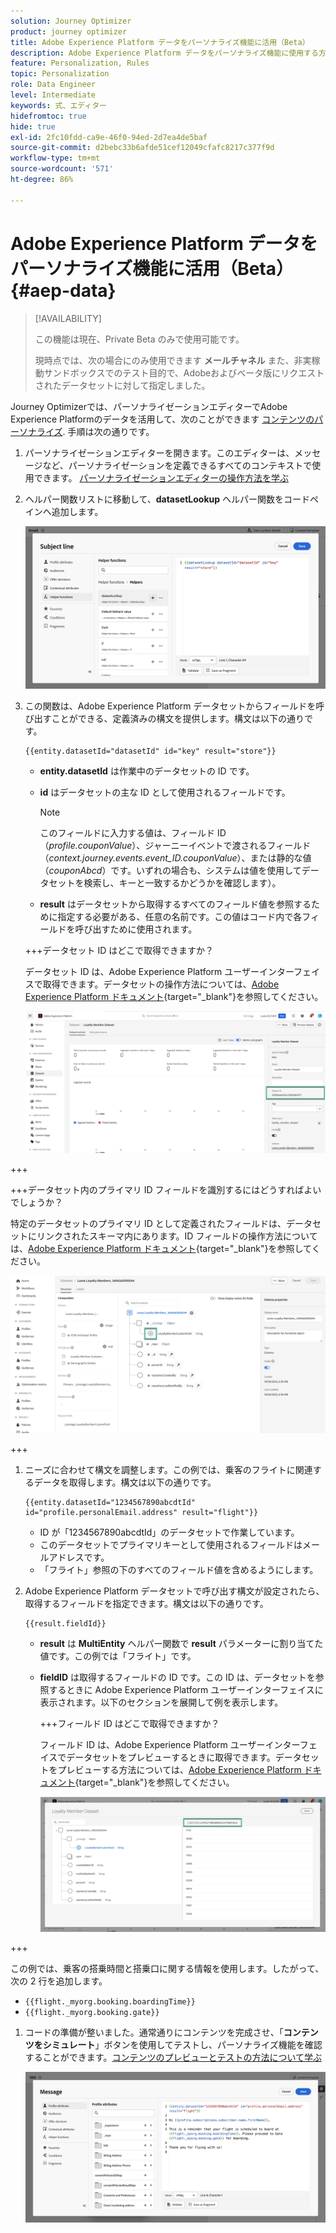 ```yaml
---
solution: Journey Optimizer
product: journey optimizer
title: Adobe Experience Platform データをパーソナライズ機能に活用（Beta）
description: Adobe Experience Platform データをパーソナライズ機能に使用する方法を説明します。
feature: Personalization, Rules
topic: Personalization
role: Data Engineer
level: Intermediate
keywords: 式、エディター
hidefromtoc: true
hide: true
exl-id: 2fc10fdd-ca9e-46f0-94ed-2d7ea4de5baf
source-git-commit: d2bebc33b6afde51cef12049cfafc8217c377f9d
workflow-type: tm+mt
source-wordcount: '571'
ht-degree: 86%

---
```


# Adobe Experience Platform データをパーソナライズ機能に活用（Beta） {#aep-data}

>[!AVAILABILITY]
>
>この機能は現在、Private Beta のみで使用可能です。
>
>現時点では、次の場合にのみ使用できます **メールチャネル** また、非実稼動サンドボックスでのテスト目的で、Adobeおよびベータ版にリクエストされたデータセットに対して指定しました。

Journey Optimizerでは、パーソナライゼーションエディターでAdobe Experience Platformのデータを活用して、次のことができます [コンテンツのパーソナライズ](../personalization/personalize.md). 手順は次の通りです。

1. パーソナライゼーションエディターを開きます。このエディターは、メッセージなど、パーソナライゼーションを定義できるすべてのコンテキストで使用できます。 [パーソナライゼーションエディターの操作方法を学ぶ](../personalization/personalization-build-expressions.md)

1. ヘルパー関数リストに移動して、**datasetLookup** ヘルパー関数をコードペインへ追加します。

   ![](assets/aep-data-helper.png)

1. この関数は、Adobe Experience Platform データセットからフィールドを呼び出すことができる、定義済みの構文を提供します。構文は以下の通りです。

   ```
   {{entity.datasetId="datasetId" id="key" result="store"}}
   ```

   * **entity.datasetId** は作業中のデータセットの ID です。
   * **id** はデータセットの主な ID として使用されるフィールドです。

     >[!NOTE]
     >
     >このフィールドに入力する値は、フィールド ID（*profile.couponValue*）、ジャーニーイベントで渡されるフィールド（*context.journey.events.event_ID.couponValue*）、または静的な値（*couponAbcd*）です。いずれの場合も、システムは値を使用してデータセットを検索し、キーと一致するかどうかを確認します）。

   * **result** はデータセットから取得するすべてのフィールド値を参照するために指定する必要がある、任意の名前です。この値はコード内で各フィールドを呼び出すために使用されます。

   +++データセット ID はどこで取得できますか？

   データセット ID は、Adobe Experience Platform ユーザーインターフェイスで取得できます。データセットの操作方法については、[Adobe Experience Platform ドキュメント](https://experienceleague.adobe.com/ja/docs/experience-platform/catalog/datasets/user-guide#view-datasets){target="_blank"}を参照してください。

   ![](assets/aep-data-dataset.png)

+++

   +++データセット内のプライマリ ID フィールドを識別するにはどうすればよいでしょうか？

   特定のデータセットのプライマリ ID として定義されたフィールドは、データセットにリンクされたスキーマ内にあります。ID フィールドの操作方法については、[Adobe Experience Platform ドキュメント](https://experienceleague.adobe.com/ja/docs/experience-platform/xdm/ui/fields/identity){target="_blank"}を参照してください。

   ![](assets/aep-data-identity.png)

+++

1. ニーズに合わせて構文を調整します。この例では、乗客のフライトに関連するデータを取得します。構文は以下の通りです。

   ```
   {{entity.datasetId="1234567890abcdtId" id="profile.personalEmail.address" result="flight"}}
   ```

   * ID が「1234567890abcdtId」のデータセットで作業しています。
   * このデータセットでプライマリキーとして使用されるフィールドはメールアドレスです。
   * 「フライト」参照の下のすべてのフィールド値を含めるようにします。

1. Adobe Experience Platform データセットで呼び出す構文が設定されたら、取得するフィールドを指定できます。構文は以下の通りです。

   ```
   {{result.fieldId}}
   ```

   * **result** は **MultiEntity** ヘルパー関数で **result** パラメーターに割り当てた値です。この例では「フライト」です。
   * **fieldID** は取得するフィールドの ID です。この ID は、データセットを参照するときに Adobe Experience Platform ユーザーインターフェイスに表示されます。以下のセクションを展開して例を表示します。

     +++フィールド ID はどこで取得できますか？

     フィールド ID は、Adobe Experience Platform ユーザーインターフェイスでデータセットをプレビューするときに取得できます。データセットをプレビューする方法については、[Adobe Experience Platform ドキュメント](https://experienceleague.adobe.com/ja/docs/experience-platform/catalog/datasets/user-guide#preview){target="_blank"}を参照してください。

     ![](assets/aep-data-field.png)

+++

   この例では、乗客の搭乗時間と搭乗口に関する情報を使用します。したがって、次の 2 行を追加します。

   * `{{flight._myorg.booking.boardingTime}}`
   * `{{flight._myorg.booking.gate}}`

1. コードの準備が整いました。通常通りにコンテンツを完成させ、「**コンテンツをシミュレート**」ボタンを使用してテストし、パーソナライズ機能を確認することができます。[コンテンツのプレビューとテストの方法について学ぶ](../content-management/preview-test.md)


   ![](assets/aep-data-sample.png)
